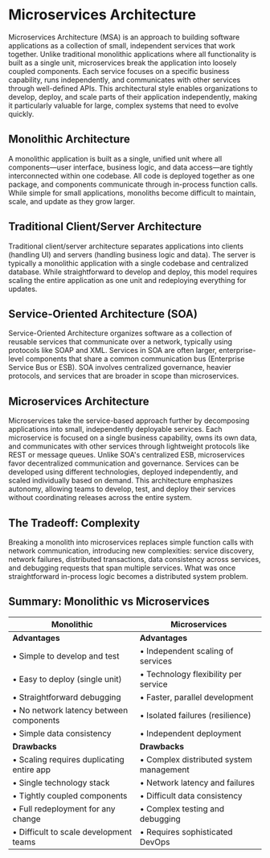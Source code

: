 # Microservices Architecture

Microservices Architecture (MSA) is an approach to building software applications as a collection of small, independent services that work together. Unlike traditional monolithic applications where all functionality is built as a single unit, microservices break the application into loosely coupled components. Each service focuses on a specific business capability, runs independently, and communicates with other services through well-defined APIs. This architectural style enables organizations to develop, deploy, and scale parts of their application independently, making it particularly valuable for large, complex systems that need to evolve quickly.

## Monolithic Architecture

A monolithic application is built as a single, unified unit where all components—user interface, business logic, and data access—are tightly interconnected within one codebase. All code is deployed together as one package, and components communicate through in-process function calls. While simple for small applications, monoliths become difficult to maintain, scale, and update as they grow larger.

## Traditional Client/Server Architecture

Traditional client/server architecture separates applications into clients (handling UI) and servers (handling business logic and data). The server is typically a monolithic application with a single codebase and centralized database. While straightforward to develop and deploy, this model requires scaling the entire application as one unit and redeploying everything for updates.

## Service-Oriented Architecture (SOA)

Service-Oriented Architecture organizes software as a collection of reusable services that communicate over a network, typically using protocols like SOAP and XML. Services in SOA are often larger, enterprise-level components that share a common communication bus (Enterprise Service Bus or ESB). SOA involves centralized governance, heavier protocols, and services that are broader in scope than microservices.

## Microservices Architecture

Microservices take the service-based approach further by decomposing applications into small, independently deployable services. Each microservice is focused on a single business capability, owns its own data, and communicates with other services through lightweight protocols like REST or message queues. Unlike SOA's centralized ESB, microservices favor decentralized communication and governance. Services can be developed using different technologies, deployed independently, and scaled individually based on demand. This architecture emphasizes autonomy, allowing teams to develop, test, and deploy their services without coordinating releases across the entire system.

## The Tradeoff: Complexity

Breaking a monolith into microservices replaces simple function calls with network communication, introducing new complexities: service discovery, network failures, distributed transactions, data consistency across services, and debugging requests that span multiple services. What was once straightforward in-process logic becomes a distributed system problem.

## Summary: Monolithic vs Microservices

| Monolithic | Microservices |
|------------|---------------|
| **Advantages** | **Advantages** |
| • Simple to develop and test | • Independent scaling of services |
| • Easy to deploy (single unit) | • Technology flexibility per service |
| • Straightforward debugging | • Faster, parallel development |
| • No network latency between components | • Isolated failures (resilience) |
| • Simple data consistency | • Independent deployment |
| **Drawbacks** | **Drawbacks** |
| • Scaling requires duplicating entire app | • Complex distributed system management |
| • Single technology stack | • Network latency and failures |
| • Tightly coupled components | • Difficult data consistency |
| • Full redeployment for any change | • Complex testing and debugging |
| • Difficult to scale development teams | • Requires sophisticated DevOps |